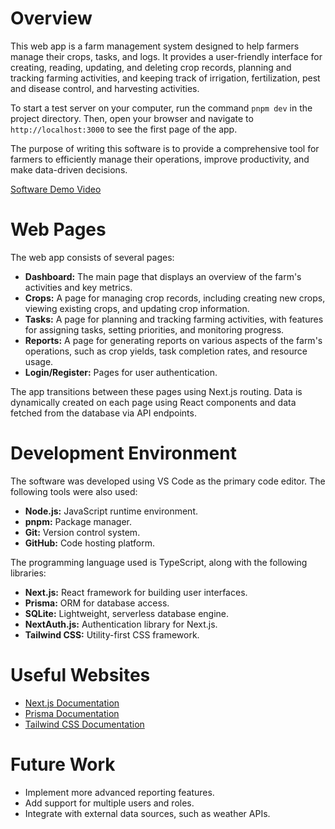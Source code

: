 # Overview

This web app is a farm management system designed to help farmers manage their crops, tasks, and logs. It provides a user-friendly interface for creating, reading, updating, and deleting crop records, planning and tracking farming activities, and keeping track of irrigation, fertilization, pest and disease control, and harvesting activities.

To start a test server on your computer, run the command `pnpm dev` in the project directory. Then, open your browser and navigate to `http://localhost:3000` to see the first page of the app.

The purpose of writing this software is to provide a comprehensive tool for farmers to efficiently manage their operations, improve productivity, and make data-driven decisions.

[Software Demo Video](http://youtube.link.goes.here)

# Web Pages

The web app consists of several pages:

- **Dashboard:** The main page that displays an overview of the farm's activities and key metrics.
- **Crops:** A page for managing crop records, including creating new crops, viewing existing crops, and updating crop information.
- **Tasks:** A page for planning and tracking farming activities, with features for assigning tasks, setting priorities, and monitoring progress.
- **Reports:** A page for generating reports on various aspects of the farm's operations, such as crop yields, task completion rates, and resource usage.
- **Login/Register:** Pages for user authentication.

The app transitions between these pages using Next.js routing. Data is dynamically created on each page using React components and data fetched from the database via API endpoints.

# Development Environment

The software was developed using VS Code as the primary code editor. The following tools were also used:

- **Node.js:** JavaScript runtime environment.
- **pnpm:** Package manager.
- **Git:** Version control system.
- **GitHub:** Code hosting platform.

The programming language used is TypeScript, along with the following libraries:

- **Next.js:** React framework for building user interfaces.
- **Prisma:** ORM for database access.
- **SQLite:** Lightweight, serverless database engine.
- **NextAuth.js:** Authentication library for Next.js.
- **Tailwind CSS:** Utility-first CSS framework.

# Useful Websites

- [Next.js Documentation](https://nextjs.org/docs)
- [Prisma Documentation](https://www.prisma.io/docs)
- [Tailwind CSS Documentation](https://tailwindcss.com/docs)

# Future Work

- Implement more advanced reporting features.
- Add support for multiple users and roles.
- Integrate with external data sources, such as weather APIs.
